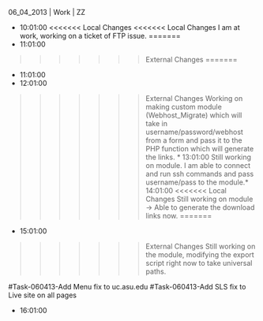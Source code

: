06_04_2013 | Work | ZZ 
* 10:01:00
<<<<<<< Local Changes
<<<<<<< Local Changes
I am at work, working on a ticket of FTP issue.
=======
* 11:01:00
>>>>>>> External Changes
=======
* 11:01:00
* 12:01:00
>>>>>>> External Changes
Working on making custom module (Webhost_Migrate) which will take in username/password/webhost from a form and pass it to the PHP function which will generate the links. * 13:01:00
Still working on module.
I am able to connect and run ssh commands and pass username/pass to the module.* 14:01:00
<<<<<<< Local Changes
Still working on module -> Able to generate the download links now. 
=======
* 15:01:00
>>>>>>> External Changes
Still working on the module, modifying the export script right now to take universal paths. 

#Task-060413-Add Menu fix to uc.asu.edu 
#Task-060413-Add SLS fix to Live site on all pages
* 16:01:00
